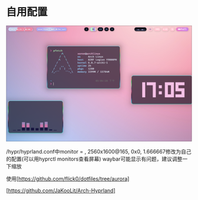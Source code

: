 # 自用配置

![](https://github.com/Xeron2000/dotfiles/blob/master/swappy-20240421-170509.png)

/hypr/hyprland.conf中monitor = , 2560x1600@165, 0x0, 1.666667修改为自己的配置(可以用hyprctl monitors查看屏幕)
waybar可能显示有问题，建议调整一下缩放


使用[https://github.com/flick0/dotfiles/tree/aurora]




[https://github.com/JaKooLit/Arch-Hyprland]
